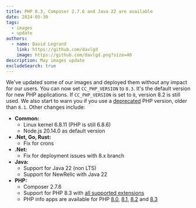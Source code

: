 ```yaml
---
title: PHP 8.3, Composer 2.7.6 and Java 22 are available
date: 2024-05-30
tags:
  - images
  - update
authors:
  - name: David Legrand
    link: https://github.com/davlgd
    image: https://github.com/davlgd.png?size=40
description: May images update
excludeSearch: true
---
```


We've updated some of our images and deployed them without any impact for our users. You can now set `CC_PHP_VERSION` to `8.3`. It's the default version for new PHP applications. If `CC_PHP_VERSION` is set to `8`, version 8.2 is still used. We also start to warn you if you use a [deprecated](https://www.php.net/supported-versions.php) PHP version, older than `8.1`. Other changes include:

* **Common:**
  * Linux kernel 6.8.11 (PHP is still 6.8.6)
  * Node.js 20.14.0 as default version
* **.Net, Go, Rust:**
  * Fix for crons
* **.Net:**
  * Fix for deployment issues with 8.x branch
* **Java:**
  * Support for Java 22 (non LTS)
  * Support for NewRelic with Java 22
* **PHP:**
  * Composer 2.7.6
  * Support for PHP 8.3 with [all supported extensions](/doc/applications/php/#available-extensions-and-modules)
  * PHP info apps are available for PHP [8.0](https://php80info.cleverapps.io), [8.1](https://php81info.cleverapps.io), [8.2](https://php82info.cleverapps.io) and [8.3](https://php83info.cleverapps.io)
